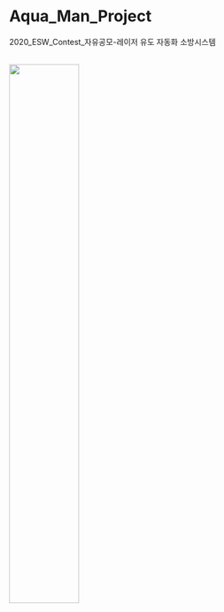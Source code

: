 # Aqua_Man_Project
 2020_ESW_Contest_자유공모-레이저 유도 자동화 소방시스템
 <br/>
 <br/>
 
 <img src="https://user-images.githubusercontent.com/18899240/95671979-b8b9f180-0bd7-11eb-965f-9b1bf1e07cd3.png" width="50%" height="auto"></img><br/>
